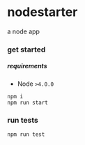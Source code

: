# nodestarter
a node app

### get started
##### requirements
- Node `>4.0.0`

```
npm i
npm run start 
```

### run tests
```
npm run test
```
